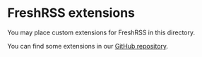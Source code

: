 # FreshRSS extensions

You may place custom extensions for FreshRSS in this directory.

You can find some extensions in our [GitHub repository](https://github.com/FreshRSS/Extensions).
